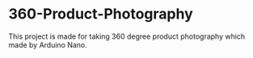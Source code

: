 # 360-Product-Photography
This project is made for taking 360 degree product photography which made by Arduino Nano.
